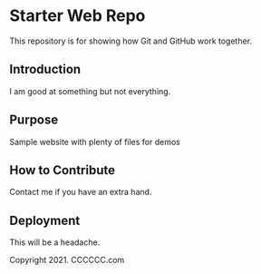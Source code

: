 # Starter Web Repo

This repository is for showing how Git and GitHub work together.

## Introduction

I am good at something but not everything.

## Purpose

Sample website with plenty of files for demos

## How to Contribute

Contact me if you have an extra hand.

## Deployment

This will be a headache.

Copyright 2021. CCCCCC.com
